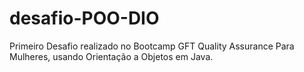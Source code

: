 # desafio-POO-DIO

Primeiro Desafio realizado no Bootcamp GFT Quality Assurance Para Mulheres, usando Orientação a Objetos em Java. 
